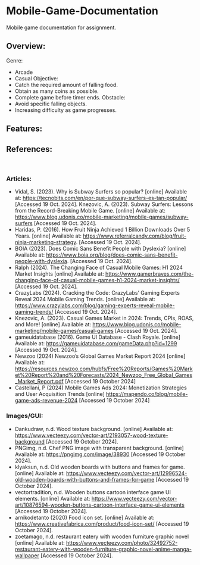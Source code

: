 # Mobile-Game-Documentation
 Mobile game documentation for assignment.

## Overview:
Genre: ​
- Arcade​  
- Casual​
Objective: ​
- Catch the required amount of falling food.​
- Obtain as many coins as possible.​
- Complete game before timer ends.​
Obstacle:​
- Avoid specific falling objects.​
- Increasing difficulty as game progresses. 


## Features:


## References:
​

### Articles​:

- Vidal, S. (2023). Why is Subway Surfers so popular?  [online] Available at: https://tecnobits.com/en/por-que-subway-surfers-es-tan-popular/ [Accessed 19 Oct. 2024].​
Knezovic,  A. (2023). Subway Surfers: Lessons from the Record-Breaking Mobile Game. [online] Available at: https://www.blog.udonis.co/mobile-marketing/mobile-games/subway-surfers [Accessed 19 Oct. 2024].​
- Haridas, P. (2016). How Fruit Ninja Achieved 1 Billion Downloads Over 5 Years. [online] Available at: https://www.referralcandy.com/blog/fruit-ninja-marketing-strategy. [Accessed 19 Oct. 2024].​
- BOIA (2023). Does Comic Sans Benefit People with Dyslexia? [online] Available at: https://www.boia.org/blog/does-comic-sans-benefit-people-with-dyslexia. [Accessed 19 Oct. 2024].​
- Ralph (2024). The Changing Face of Casual Mobile Games: H1 2024 Market Insights [online] Available at: https://www.gamerbraves.com/the-changing-face-of-casual-mobile-games-h1-2024-market-insights/ [Accessed 19 Oct. 2024].​
- CrazyLabs (2024). Cracking the Code: CrazyLabs’ Gaming Experts Reveal 2024 Mobile Gaming Trends. [online] Available at: https://www.crazylabs.com/blog/gaming-experts-reveal-mobile-gaming-trends/ [Accessed 19 Oct. 2024].​
- Knezovic,  A. (2023). Casual Games Market in 2024: Trends, CPIs, ROAS, and More! [online] Available at: https://www.blog.udonis.co/mobile-marketing/mobile-games/casual-games [Accessed 19 Oct. 2024].​
- gameuidatabase (2016). Game UI Database - Clash Royale. [online] Available at: https://gameuidatabase.com/gameData.php?id=1299 [Accessed 19 Oct. 2024].​
- Newzoo (2024) Newzoo’s Global Games Market Report 2024 [online] Available at: https://resources.newzoo.com/hubfs/Free%20Reports/Games%20Market%20Report%20and%20Forecasts/2024_Newzoo_Free_Global_Games_Market_Report.pdf [Accessed 19 October 2024]​
- Castellani, P (2024) Mobile Games Ads 2024: Monetization Strategies and User Acquisition Trends [online] https://mapendo.co/blog/mobile-game-ads-revenue-2024 [Accessed 19 October 2024]

### Images/GUI:​

- Dankudraw, n.d. Wood texture background. [online] Available at: https://www.vecteezy.com/vector-art/2193057-wood-texture-background [Accessed 19 October 2024].​
- PNGimg, n.d. Chef PNG image with transparent background. [online] Available at: https://pngimg.com/image/38930 [Accessed 19 October 2024].​
- klyaksun, n.d. Old wooden boards with buttons and frames for game.  [online] Available at: https://www.vecteezy.com/vector-art/12996524-old-wooden-boards-with-buttons-and-frames-for-game [Accessed 19 October 2024].​
- vectortradition, n.d. Wooden buttons cartoon interface game UI elements. [online] Available at: https://www.vecteezy.com/vector-art/10876594-wooden-buttons-cartoon-interface-game-ui-elements [Accessed 19 October 2024].​
- arnikodetanto (2020) Food icon set. [online]  Available at: https://www.creativefabrica.com/product/food-icon-set/ [Accessed 19 October 2024].​
- zoetamago, n.d. restaurant eatery with wooden furniture graphic novel [online] Available at: https://www.vecteezy.com/photo/32492752-restaurant-eatery-with-wooden-furniture-graphic-novel-anime-manga-wallpaper [Accessed 19 October 2024].​

